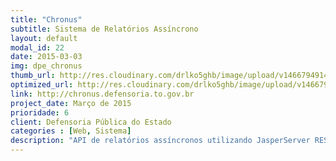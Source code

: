 ```yaml
---
title: "Chronus"
subtitle: Sistema de Relatórios Assíncrono
layout: default
modal_id: 22
date: 2015-03-03
img: dpe_chronus
thumb_url: http://res.cloudinary.com/drlko5ghb/image/upload/v1466794914/jfui1ulllomepdo43zyf.png
optimized_url: http://res.cloudinary.com/drlko5ghb/image/upload/v1466794917/qugr6yjvcfme3lxaeip8.png
link: http://chronus.defensoria.to.gov.br
project_date: Março de 2015
prioridade: 6
client: Defensoria Pública do Estado
categories : [Web, Sistema]
description: "API de relatórios assíncronos utilizando JasperServer REST API para sistemas de alta performance. Utilizamos MongoDB, Rails, Sidekiq pra enfileiramento de tarefas no Redis e integração direta com Jasper Server."
---
```

